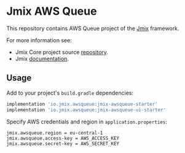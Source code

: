 # Jmix AWS Queue

This repository contains AWS Queue project of the [Jmix](https://jmix.io) framework.

For more information see:

* Jmix Core project source [repository](https://github.com/Haulmont/jmix-core).
* Jmix [documentation](https://docs.jmix.io).


## Usage

Add to your project's `build.gradle` dependencies:

```groovy
implementation 'io.jmix.awsqueue:jmix-awsqueue-starter'
implementation 'io.jmix.awsqueue:jmix-awsqueue-ui-starter'
```

Specify AWS credentials and region in `application.properties`:
```
jmix.awsqueue.region = eu-central-1
jmix.awsqueue.access-key = AWS_ACCESS_KEY
jmix.awsqueue.secret-key = AWS_SECRET_KEY
```
